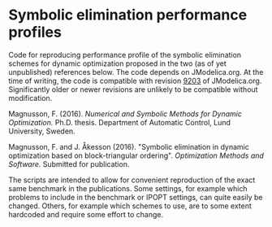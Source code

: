 # Symbolic elimination performance profiles
Code for reproducing performance profile of the symbolic elimination schemes for dynamic optimization proposed in the two (as of yet unpublished) references below. The code depends on JModelica.org. At the time of writing, the code is compatible with revision [9203](https://svn.jmodelica.org/trunk/?p=9203) of JModelica.org. Significantly older or newer revisions are unlikely to be compatible without modification.

Magnusson, F. (2016). *Numerical and Symbolic Methods for Dynamic Optimization.* Ph.D. thesis. Department of Automatic Control, Lund University, Sweden.

Magnusson, F. and J. Åkesson (2016). "Symbolic elimination in dynamic optimization based on block-triangular ordering". *Optimization Methods and Software.* Submitted for publication. 

The scripts are intended to allow for convenient reproduction of the exact same benchmark in the publications. Some settings, for example which problems to include in the benchmark or IPOPT settings, can quite easily be changed. Others, for example which schemes to use, are to some extent hardcoded and require some effort to change.
